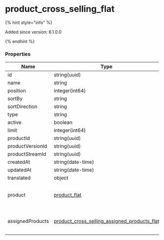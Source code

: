 
# product_cross_selling_flat

{% hint style="info" %}

Added since version: 6.1.0.0

{% endhint %}

### Properties

|Name|Type|Required|Restrictions|Description|
|---|---|---|---|---|
|id|string(uuid)|false|none|none|
|name|string|true|none|none|
|position|integer(int64)|true|none|none|
|sortBy|string|false|none|none|
|sortDirection|string|false|none|none|
|type|string|true|none|none|
|active|boolean|false|none|none|
|limit|integer(int64)|false|none|none|
|productId|string(uuid)|true|none|none|
|productVersionId|string(uuid)|false|none|none|
|productStreamId|string(uuid)|false|none|none|
|createdAt|string(date-time)|true|read-only|none|
|updatedAt|string(date-time)|false|read-only|none|
|translated|object|false|none|none|
|product|[product_flat](/schema/product_flat)|false|none|Added since version: 6.0.0.0|
|assignedProducts|[product_cross_selling_assigned_products_flat](/schema/product_cross_selling_assigned_products_flat)|false|none|Added since version: 6.2.0.0|
